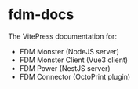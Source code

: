 # fdm-docs

The VitePress documentation for: 
- FDM Monster (NodeJS server)
- FDM Monster Client (Vue3 client)
- FDM Power (NestJS server)
- FDM Connector (OctoPrint plugin)

<!-- ALL-CONTRIBUTORS-LIST:START - Do not remove or modify this section -->
<!-- prettier-ignore-start -->
<!-- markdownlint-disable -->
<table>
  <tr>
  </tr>
</table>

<!-- markdownlint-restore -->
<!-- prettier-ignore-end -->

<!-- ALL-CONTRIBUTORS-LIST:END -->